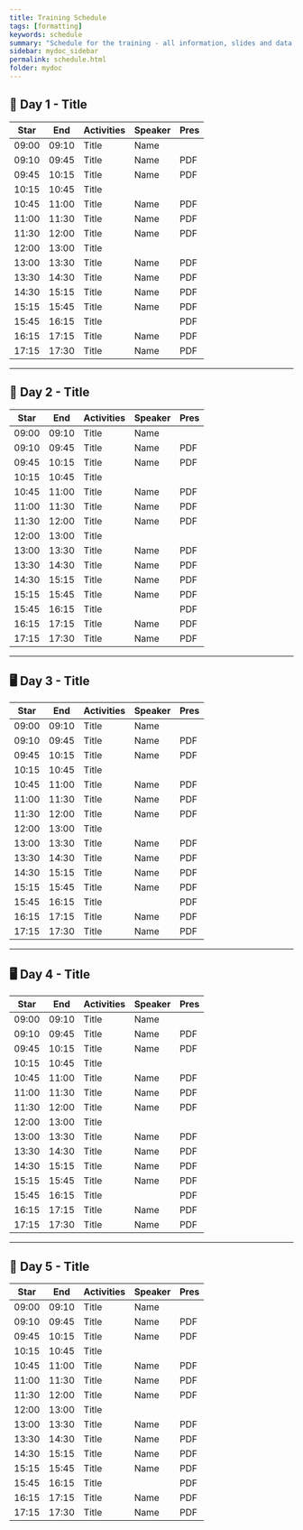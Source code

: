 ```yaml
---
title: Training Schedule
tags: [formatting]
keywords: schedule
summary: "Schedule for the training - all information, slides and data will be linked here."
sidebar: mydoc_sidebar
permalink: schedule.html
folder: mydoc
---
```


<style>
.result {
background-color: #f0f0f0;
border: 1px solid #dedede;
padding: 10px;
margin-top: 10px;
margin-bottom: 10px;
}
</style>

## 🧪 Day 1 - Title

| Star  | End   | Activities | Speaker | Pres |
|-------|-------|------------|---------|------|
| 09:00 | 09:10 | Title | Name |     |
| 09:10 | 09:45 | Title | Name | PDF |
| 09:45 | 10:15 | Title | Name | PDF |
| 10:15 | 10:45 | Title |      |     |
| 10:45 | 11:00 | Title | Name | PDF |
| 11:00 | 11:30 | Title | Name | PDF |
| 11:30 | 12:00 | Title | Name | PDF |
| 12:00 | 13:00 | Title |      |     |
| 13:00 | 13:30 | Title | Name | PDF |
| 13:30 | 14:30 | Title | Name | PDF |
| 14:30 | 15:15 | Title | Name | PDF |
| 15:15 | 15:45 | Title | Name | PDF |
| 15:45 | 16:15 | Title |      | PDF |
| 16:15 | 17:15 | Title | Name | PDF |
| 17:15 | 17:30 | Title | Name | PDF |

---

## 🧪 Day 2 - Title

| Star  | End   | Activities | Speaker | Pres |
|-------|-------|------------|---------|------|
| 09:00 | 09:10 | Title | Name |     |
| 09:10 | 09:45 | Title | Name | PDF |
| 09:45 | 10:15 | Title | Name | PDF |
| 10:15 | 10:45 | Title |      |     |
| 10:45 | 11:00 | Title | Name | PDF |
| 11:00 | 11:30 | Title | Name | PDF |
| 11:30 | 12:00 | Title | Name | PDF |
| 12:00 | 13:00 | Title |      |     |
| 13:00 | 13:30 | Title | Name | PDF |
| 13:30 | 14:30 | Title | Name | PDF |
| 14:30 | 15:15 | Title | Name | PDF |
| 15:15 | 15:45 | Title | Name | PDF |
| 15:45 | 16:15 | Title |      | PDF |
| 16:15 | 17:15 | Title | Name | PDF |
| 17:15 | 17:30 | Title | Name | PDF |

---

## 🖥️ Day 3 - Title

| Star  | End   | Activities | Speaker | Pres |
|-------|-------|------------|---------|------|
| 09:00 | 09:10 | Title | Name |     |
| 09:10 | 09:45 | Title | Name | PDF |
| 09:45 | 10:15 | Title | Name | PDF |
| 10:15 | 10:45 | Title |      |     |
| 10:45 | 11:00 | Title | Name | PDF |
| 11:00 | 11:30 | Title | Name | PDF |
| 11:30 | 12:00 | Title | Name | PDF |
| 12:00 | 13:00 | Title |      |     |
| 13:00 | 13:30 | Title | Name | PDF |
| 13:30 | 14:30 | Title | Name | PDF |
| 14:30 | 15:15 | Title | Name | PDF |
| 15:15 | 15:45 | Title | Name | PDF |
| 15:45 | 16:15 | Title |      | PDF |
| 16:15 | 17:15 | Title | Name | PDF |
| 17:15 | 17:30 | Title | Name | PDF |

---

## 🖥️ Day 4 - Title

| Star  | End   | Activities | Speaker | Pres |
|-------|-------|------------|---------|------|
| 09:00 | 09:10 | Title | Name |     |
| 09:10 | 09:45 | Title | Name | PDF |
| 09:45 | 10:15 | Title | Name | PDF |
| 10:15 | 10:45 | Title |      |     |
| 10:45 | 11:00 | Title | Name | PDF |
| 11:00 | 11:30 | Title | Name | PDF |
| 11:30 | 12:00 | Title | Name | PDF |
| 12:00 | 13:00 | Title |      |     |
| 13:00 | 13:30 | Title | Name | PDF |
| 13:30 | 14:30 | Title | Name | PDF |
| 14:30 | 15:15 | Title | Name | PDF |
| 15:15 | 15:45 | Title | Name | PDF |
| 15:45 | 16:15 | Title |      | PDF |
| 16:15 | 17:15 | Title | Name | PDF |
| 17:15 | 17:30 | Title | Name | PDF |

---

## 🦠 Day 5 - Title

| Star  | End   | Activities | Speaker | Pres |
|-------|-------|------------|---------|------|
| 09:00 | 09:10 | Title | Name |     |
| 09:10 | 09:45 | Title | Name | PDF |
| 09:45 | 10:15 | Title | Name | PDF |
| 10:15 | 10:45 | Title |      |     |
| 10:45 | 11:00 | Title | Name | PDF |
| 11:00 | 11:30 | Title | Name | PDF |
| 11:30 | 12:00 | Title | Name | PDF |
| 12:00 | 13:00 | Title |      |     |
| 13:00 | 13:30 | Title | Name | PDF |
| 13:30 | 14:30 | Title | Name | PDF |
| 14:30 | 15:15 | Title | Name | PDF |
| 15:15 | 15:45 | Title | Name | PDF |
| 15:45 | 16:15 | Title |      | PDF |
| 16:15 | 17:15 | Title | Name | PDF |
| 17:15 | 17:30 | Title | Name | PDF |

